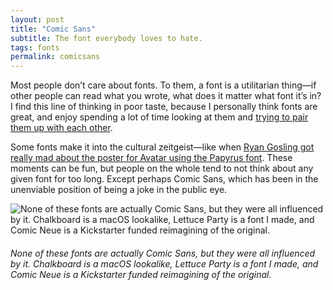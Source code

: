 ```yaml
---
layout: post
title: "Comic Sans"
subtitle: The font everybody loves to hate.
tags: fonts
permalink: comicsans
---
```


Most people don’t care about fonts. To them, a font is a utilitarian thing—if other people can read what you wrote, what does it matter what font it’s in? I find this line of thinking in poor taste, because I personally think fonts are great, and enjoy spending a lot of time looking at them and [trying to pair them up with each other](/pairings).

Some fonts make it into the cultural zeitgeist—like when [Ryan Gosling got really mad about the poster for Avatar using the Papyrus font](https://www.youtube.com/watch?v=jVhlJNJopOQ). These moments can be fun, but people on the whole tend to not think about any given font for too long. Except perhaps Comic Sans, which has been in the unenviable position of being a joke in the public eye.

![None of these fonts are actually Comic Sans, but they were all influenced by it. Chalkboard is a macOS lookalike, Lettuce Party is a font I made, and Comic Neue is a Kickstarter funded reimagining of the original.](https://gyanl.com/assets/comic-esque.png)
###### None of these fonts are actually Comic Sans, but they were all influenced by it. Chalkboard is a macOS lookalike, Lettuce Party is a font I made, and Comic Neue is a Kickstarter funded reimagining of the original.

